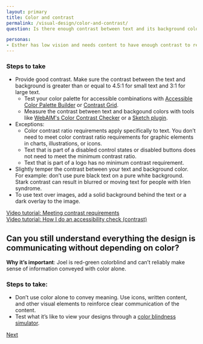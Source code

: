 ```yaml
---
layout: primary
title: Color and contrast
permalink: /visual-design/color-and-contrast/
question: Is there enough contrast between text and its background color?

personas:
- Esther has low vision and needs content to have enough contrast to read it.
---
```


### Steps to take
- Provide good contrast. Make sure the contrast between the text and background is greater than or equal to 4.5:1 for small text and 3:1 for large text.
  - Test your color palette for accessible combinations with [Accessible Color Palette Builder](https://toolness.github.io/accessible-color-matrix/) or [Contrast Grid](http://contrast-grid.eightshapes.com/).
  - Measure the contrast between text and backgound colors with tools like [WebAIM's Color Contrast Checker](http://webaim.org/resources/contrastchecker/) or a [Sketch plugin](https://github.com/getflourish/Sketch-Color-Contrast-Analyser).
- Exceptions:
  - Color contrast ratio requirements apply specifically to text. You don’t need to meet color contrast ratio requirements for graphic elements in charts, illustrations, or icons.
  - Text that is part of a disabled control states or disabled buttons does not need to meet the minimum contrast ratio.
  - Text that is part of a logo has no minimum contrast requirement.
- Slightly temper the contrast between your text and background color. For example: don’t use pure black text on a pure white background. Stark contrast can result in blurred or moving text for people with Irlen syndrome.
- To use text over images, add a solid background behind the text or a dark overlay to the image.

<a href="https://www.youtube.com/watch?v=gH1JieTZQ1k">
  <i class="fa fa-youtube-play" aria-hidden="true"></i>Video tutorial: Meeting contrast requirements
</a>
<br>
<a href="https://youtu.be/cOmehxAU_4s?t=8m36s">
  <i class="fa fa-youtube-play" aria-hidden="true"></i>Video tutorial: How I do an accessibility check (contrast)
</a>

## Can you still understand everything the design is communicating without depending on color?

**Why it’s important**: Joel is red-green colorblind and can’t reliably make sense of information conveyed with color alone.

### Steps to take:
- Don’t use color alone to convey meaning. Use icons, written content, and other visual elements to reinforce clear communication of the content.
- Test what it’s like to view your designs through a [color blindness simulator](http://www.color-blindness.com/coblis-color-blindness-simulator/).

<a class="usa-button button-next" href="{{ site.baseurl }}/visual-design/layout-and-hierarchy/">
  Next <i class="fa fa-chevron-right" aria-hidden="true"></i>
</a>
